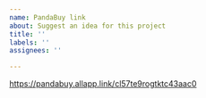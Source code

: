 ```yaml
---
name: PandaBuy link
about: Suggest an idea for this project
title: ''
labels: ''
assignees: ''

---
```


https://pandabuy.allapp.link/cl57te9rogtktc43aac0
